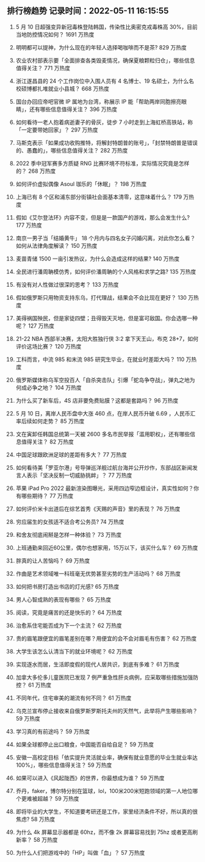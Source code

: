 
## 排行榜趋势 记录时间：2022-05-11 16:15:55
  
  1. 5 月 10 日超强变异新冠毒株登陆韩国，传染性比奥密克戎毒株高 30%，目前当地防控情况如何？ 1691 万热度
    
  2. 明明都可以提神，为什么现在的年轻人选择喝咖啡而不是茶? 829 万热度
    
  3. 农业农村部表示要「全面排查各类毁麦情况，确保夏粮颗粒归仓」，哪些信息值得关注？ 771 万热度
    
  4. 浙江遂昌县的 24 个工作岗位中入围人员有 4 名博士、19 名硕士，为什么名校硕博都扎堆就业小县城？ 668 万热度
    
  5. 国台办回应帝吧官微 IP 属地为台湾，称展示 IP 能「帮助两岸同胞擦亮眼睛」，还有哪些信息值得关注？ 396 万热度
    
  6. 如何看待一老人抱着病逝妻子的骨灰，徒步 7 小时走到上海虹桥高铁站，称「一定要带她回家」？ 297 万热度
    
  7. 马斯克表示「如果成功收购推特，将解封特朗普的账号」，「封禁特朗普是错误的、愚蠢的」，哪些信息值得关注？ 282 万热度
    
  8. 2022 季中冠军赛多方质疑 RNG 比赛环境不符标准，实际情况究竟是怎样的？ 268 万热度
    
  9. 如何评价虚拟偶像 Asoul 珈乐的「休眠」？ 198 万热度
    
  10. 上海已有 8 个区和浦东部分街镇社会面基本清零，这意味着什么？ 179 万热度
    
  11. 假如《艾尔登法环》内容不变，但是是一款国产的游戏，那么会发生什么? 177 万热度
    
  12. 南京一男子当「结婚黄牛」 18 个月内与四名女子闪婚闪离，对此你怎么看？如何从法律角度解读？ 150 万热度
    
  13. 麦苗青储 1500 一亩引发热议，为什么会造成这样的结果? 140 万热度
    
  14. 全民进行潘周聃模仿秀，如何评价潘周聃的个人风格和求学之路? 135 万热度
    
  15. 有没有对人性做过很深的思考？ 133 万热度
    
  16. 假如俄罗斯只用物资支持东乌，打代理战，结果会不会比现在更好？ 130 万热度
    
  17. 美得祸国殃民，但是家徒四壁；丑得毁天灭地，但是富可敌国。你会选哪一种呢？ 127 万热度
    
  18. 21-22 NBA 西部半决赛，太阳大胜独行侠 3:2 拿下天王山，布克 28+7，如何评价这场比赛？ 120 万热度
    
  19. 工科而言，中流 985 和末流 985 研究生毕业，在就业时差距大吗？ 110 万热度
    
  20. 俄罗斯媒体称乌军空投百人「自杀突击队」引爆「蛇岛争夺战」，弹丸之地为何成必争之地？ 104 万热度
    
  21. 为什么买了新车后，4S 店非要免费贴膜？这都是套路吗？ 96 万热度
    
  22. 5 月 10 日，离岸人民币盘中大涨 460 点，在岸人民币升破 6.69 ，人民币汇率后续如何走势？ 85 万热度
    
  23. 文在寅卸任韩国总统第一天被 2600 多名市民举报「滥用职权」，还有哪些信息值得关注？ 82 万热度
    
  24. 中国足球跟欧洲足球的差距有多大？ 77 万热度
    
  25. 如何看待美「罗亚尔港」号导弹巡洋舰过航台海并公开炒作，东部战区新闻发言人表示「坚决反制一切威胁挑衅」？ 77 万热度
    
  26. 苹果 iPad Pro 2022 最新渲染图曝光，采用四边窄边框设计，真实性如何？你有哪些期待？ 77 万热度
    
  27. 如何评价米卡出道后在综艺首秀《天赐的声音》里的表现？ 76 万热度
    
  28. 穷应届生的女孩适不适合考公务员? 74 万热度
    
  29. 和舍友彻底闹掰是怎样一种体验？ 73 万热度
    
  30. 上班通勤来回近60公里，偶尔也想家用，15万以下，该买什么车？ 69 万热度
    
  31. 胖真的让人苦恼吗？ 69 万热度
    
  32. 作曲是艺术领域唯一科班毫无优势甚至劣势的生产活动吗？ 68 万热度
    
  33. 如何把书房打造出书店的灯光感? 65 万热度
    
  34. 男人心智成熟的表现有哪些？ 65 万热度
    
  35. 阅读，究竟是痛苦的还是快乐的？ 64 万热度
    
  36. 治愈系住宅能否成为下一个主流？ 62 万热度
    
  37. 贵的眉笔跟便宜的眉笔差别在哪？用便宜的会不会对眉毛有伤害？ 62 万热度
    
  38. 大学生该怎么认清当下的就业环境呢？ 62 万热度
    
  39. 实现逐水而居，生活即度假的现代人居共识，到底有多难？ 61 万热度
    
  40. 加拿大多伦多儿童医院已发现 7 例严重急性肝炎病例，应采取哪些措施加强防控？ 61 万热度
    
  41. 不同年代，住宅审美的潮流有何不同？ 61 万热度
    
  42. 乌克兰宣布停止接收来自俄罗斯罗斯托夫州的天然气，此举将产生哪些影响？ 59 万热度
    
  43. 学习真的有前途吗？ 59 万热度
    
  44. 如果全球都停止出口粮食，中国能否自给自足？ 59 万热度
    
  45. 安徽一高校定目标「依实提升灵活就业率，确保有就业意愿的毕业生就业率达 100%」，哪些信息值得关注？ 59 万热度
    
  46. 如果可以进入《风起陇西》的世界，你最想成为谁？ 59 万热度
    
  47. 乔丹，faker，博尔特分别在篮球，lol，100米200米短跑领域的第一人地位哪个更难被超越？ 59 万热度
    
  48. 即将毕业的大学生，不知道要考研还是工作，家里经济条件不好，所以真的很焦虑? 58 万热度
    
  49. 为什么 4k 屏幕显示器都是 60hz，而不像 2k 屏幕容易找到 75hz 或者更高刷新率？ 58 万热度
    
  50. 为什么人们把游戏中的「HP」叫做「血」？ 57 万热度
    